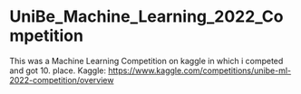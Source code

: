 # UniBe_Machine_Learning_2022_Competition
This was a Machine Learning Competition on kaggle in which i competed and got 10. place. Kaggle: https://www.kaggle.com/competitions/unibe-ml-2022-competition/overview
